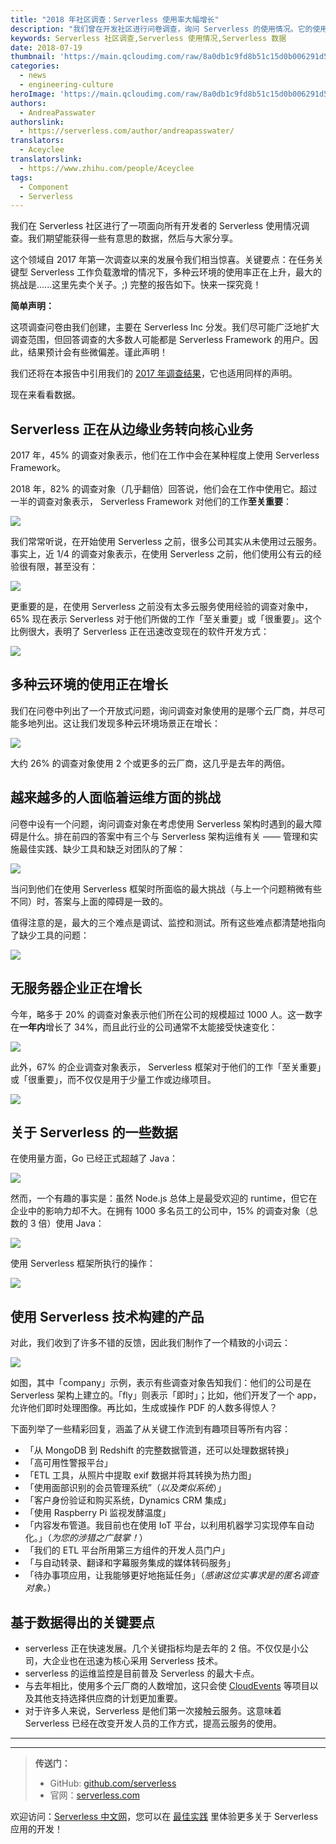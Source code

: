 ```yaml
---
title: "2018 年社区调查：Serverless 使用率大幅增长"
description: "我们曾在开发社区进行问卷调查，询问 Serverless 的使用情况。它的使用率增长连我们自己都惊讶不已，下面来看看数据。"
keywords: Serverless 社区调查,Serverless 使用情况,Serverless 数据
date: 2018-07-19
thumbnail: 'https://main.qcloudimg.com/raw/8a0db1c9fd8b51c15d0b006291d52bf5.jpg'
categories:
  - news
  - engineering-culture
heroImage: 'https://main.qcloudimg.com/raw/8a0db1c9fd8b51c15d0b006291d52bf5.jpg'
authors:
  - AndreaPasswater
authorslink:
  - https://serverless.com/author/andreapasswater/
translators:
  - Aceyclee
translatorslink:
  - https://www.zhihu.com/people/Aceyclee
tags:
  - Component
  - Serverless
---
```


我们在 Serverless 社区进行了一项面向所有开发者的 Serverless 使用情况调查。我们期望能获得一些有意思的数据，然后与大家分享。

这个领域自 2017 年第一次调查以来的发展令我们相当惊喜。关键要点：在任务关键型 Serverless 工作负载激增的情况下，多种云环境的使用率正在上升，最大的挑战是......这里先卖个关子。;) 完整的报告如下。快来一探究竟！

**简单声明：**

这项调查问卷由我们创建，主要在 Serverless Inc 分发。我们尽可能广泛地扩大调查范围，但回答调查的大多数人可能都是 Serverless Framework 的用户。因此，结果预计会有些微偏差。谨此声明！

我们还将在本报告中引用我们的 [2017 年调查结果](https://serverless.com/blog/state-of-serverless-community/)，它也适用同样的声明。

现在来看看数据。

## Serverless 正在从边缘业务转向核心业务

2017 年，45% 的调查对象表示，他们在工作中会在某种程度上使用 Serverless Framework。

2018 年，82% 的调查对象（几乎翻倍）回答说，他们会在工作中使用它。超过一半的调查对象表示， Serverless Framework 对他们的工作**至关重要**：

<img src="https://main.qcloudimg.com/raw/9209d3b3324e8f75c79c9ec02074effa.jpg">

我们常常听说，在开始使用 Serverless 之前，很多公司其实从未使用过云服务。事实上，近 1/4 的调查对象表示，在使用 Serverless 之前，他们使用公有云的经验很有限，甚至没有：

<img src="https://main.qcloudimg.com/raw/2c5427fa5833825ab219c4100ba02b25.jpg">

更重要的是，在使用 Serverless 之前没有太多云服务使用经验的调查对象中，65% 现在表示 Serverless 对于他们所做的工作「至关重要」或「很重要」。这个比例很大，表明了 Serverless 正在迅速改变现在的软件开发方式：

<img src="https://main.qcloudimg.com/raw/610325e76faa93a17e8ead79be26a2e7.jpg">

## 多种云环境的使用正在增长

我们在问卷中列出了一个开放式问题，询问调查对象使用的是哪个云厂商，并尽可能多地列出。这让我们发现多种云环境场景正在增长：

<img src="https://main.qcloudimg.com/raw/3e3fd5533b3d0b0172bb8d5ee83faea3.jpg">

大约 26% 的调查对象使用 2 个或更多的云厂商，这几乎是去年的两倍。

## 越来越多的人面临着运维方面的挑战

问卷中设有一个问题，询问调查对象在考虑使用 Serverless 架构时遇到的最大障碍是什么。排在前四的答案中有三个与 Serverless 架构运维有关 —— 管理和实施最佳实践、缺少工具和缺乏对团队的了解：

<img src="https://main.qcloudimg.com/raw/343a788e1306150623bae7e6ff0eb07d.jpg">

当问到他们在使用 Serverless 框架时所面临的最大挑战（与上一个问题稍微有些不同）时，答案与上面的障碍是一致的。

值得注意的是，最大的三个难点是调试、监控和测试。所有这些难点都清楚地指向了缺少工具的问题：

<img src="https://main.qcloudimg.com/raw/2fd589a0a3ea0a11df610b17e9907044.jpg">

## 无服务器企业正在增长

今年，略多于 20% 的调查对象表示他们所在公司的规模超过 1000 人。这一数字在**一年内**增长了 34%，而且此行业的公司通常不太能接受快速变化：

<img src="https://main.qcloudimg.com/raw/5e35273df745f6287fa55200005838ae.jpg">

此外，67% 的企业调查对象表示， Serverless 框架对于他们的工作「至关重要」或「很重要」，而不仅仅是用于少量工作或边缘项目。

<img src="https://main.qcloudimg.com/raw/1b34d8663aec1a5ffa5c9e248bf2ccf2.jpg">

## 关于 Serverless 的一些数据

在使用量方面，Go 已经正式超越了 Java：

<img src="https://main.qcloudimg.com/raw/02010b049c90551270aba5dcd2fe53a5.jpg">

然而，一个有趣的事实是：虽然 Node.js 总体上是最受欢迎的 runtime，但它在企业中的影响力却不大。在拥有 1000 多名员工的公司中，15% 的调查对象（总数的 3 倍）使用 Java：

<img src="https://main.qcloudimg.com/raw/ef4b02656e112e075daf32467ac2c407.jpg">

使用 Serverless 框架所执行的操作：

<img src="https://main.qcloudimg.com/raw/2a578de2a4c587ad4bed561d1b72b259.jpg">

## 使用 Serverless 技术构建的产品

对此，我们收到了许多不错的反馈，因此我们制作了一个精致的小词云：

<img src="https://main.qcloudimg.com/raw/3cb7b20955d78ced738e0279bb3f6f41.jpg">

如图，其中「company」示例，表示有些调查对象告知我们：他们的公司是在 Serverless 架构上建立的。「fly」则表示「即时」；比如，他们开发了一个 app，允许他们即时处理图像。再比如，生成或操作 PDF 的人数多得惊人？

下面列举了一些精彩回复，涵盖了从关键工作流到有趣项目等所有内容：

- 「从 MongoDB 到 Redshift 的完整数据管道，还可以处理数据转换」
- 「高可用性警报平台」
- 「ETL 工具，从照片中提取 exif 数据并将其转换为热力图」
- 「使用面部识别的会员管理系统”（*以及类似系统*）」
- 「客户身份验证和购买系统，Dynamics CRM 集成」
- 「使用 Raspberry Pi 监视发酵温度」
- 「内容发布管道。我目前也在使用 IoT 平台，以利用机器学习实现停车自动化。」（*为您的涉猎之广鼓掌！*）
- 「我们的 ETL 平台所用第三方组件的开发人员门户」
- 「与自动转录、翻译和字幕服务集成的媒体转码服务」
- 「待办事项应用，让我能够更好地拖延任务」（*感谢这位实事求是的匿名调查对象。*）

## 基于数据得出的关键要点

- serverless 正在快速发展。几个关键指标均是去年的 2 倍。不仅仅是小公司，大企业也在迅速为核心采用 Serverless 技术。
- serverless 的运维监控是目前普及 Serverless 的最大卡点。
- 与去年相比，使用多个云厂商的人数增加，这只会使 [CloudEvents](https://cloudevents.io/) 等项目以及其他支持选择供应商的计划更加重要。
- 对于许多人来说，Serverless 是他们第一次接触云服务。这意味着 Serverless 已经在改变开发人员的工作方式，提高云服务的使用。



---
<div id='scf-deploy-iframe-or-md'></div>

---

> **传送门：**
> - GitHub: [github.com/serverless](https://github.com/serverless/serverless/blob/master/README_CN.md)
> - 官网：[serverless.com](https://serverless.com/)

欢迎访问：[Serverless 中文网](https://serverlesscloud.cn/)，您可以在 [最佳实践](https://serverlesscloud.cn/best-practice) 里体验更多关于 Serverless 应用的开发！
